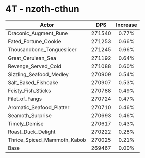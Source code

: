 # 4T - nzoth-cthun
| Actor | DPS | Increase |
|---|:---:|:---:|
|Draconic_Augment_Rune|271540|0.77%|
|Fated_Fortune_Cookie|271253|0.66%|
|Thousandbone_Tongueslicer|271245|0.66%|
|Great_Cerulean_Sea|271192|0.64%|
|Revenge_Served_Cold|271088|0.60%|
|Sizzling_Seafood_Medley|270909|0.54%|
|Salt_Baked_Fishcake|270907|0.53%|
|Feisty_Fish_Sticks|270788|0.49%|
|Filet_of_Fangs|270724|0.47%|
|Aromatic_Seafood_Platter|270710|0.46%|
|Seamoth_Surprise|270693|0.46%|
|Timely_Demise|270617|0.43%|
|Roast_Duck_Delight|270222|0.28%|
|Thrice_Spiced_Mammoth_Kabob|270025|0.21%|
|Base|269467|0.00%|

